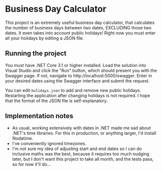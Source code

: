 # Business Day Calculator

This project is an extremely useful business day calculator, that calculates the number of business days between two dates, EXCLUDING those two dates. It even takes into account public holidays! Right now you must enter all your holidays by editing a JSON file.

## Running the project

You must have .NET Core 3.1 or higher installed. Load the solution into Visual Studio and click the "Run" button, which should present you with the Swagger page. If not, navigate to http://localhost:5000/swagger. Enter in your desired dates using the Swagger interface and submit the request.

You can edit `holidays.json` to add and remove new public holidays. Restarting the application after changing holidays is not required. I hope that the format of the JSON file is self-explanatory.

## Implementation notes

* As usual, working extensively with dates in .NET made me sad about .NET's time libraries. For this in production, or anything larger, I'd install Nodatime.
* I've conveniently ignored timezones.
* I'm not sure my idea of adjusting start and end dates so I can do inclusive maths was the best, because it requires too much nudging later, but I don't want this project to take all month, and the tests pass, so for now it'll do...

